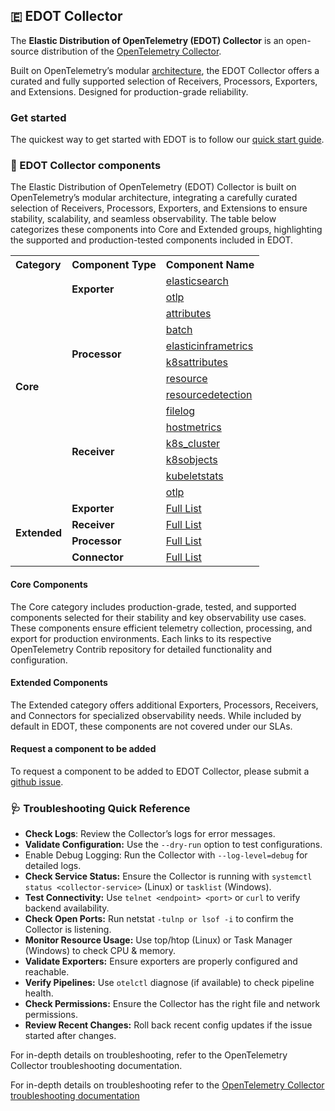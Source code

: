 ## 🇪 EDOT Collector

The **Elastic Distribution of OpenTelemetry (EDOT) Collector** is an open-source distribution of the [OpenTelemetry Collector](https://github.com/open-telemetry/opentelemetry-collector).

Built on OpenTelemetry’s modular [architecture](https://opentelemetry.io/docs/collector/), the EDOT Collector offers a curated and fully supported selection of Receivers, Processors, Exporters, and Extensions. Designed for production-grade reliability. 

### Get started
The quickest way to get started with EDOT is to follow our [quick start guide](/Users/workspace/visualcode-github/opentelemetry/quickstart-guide.md).

### 🧩 EDOT Collector components

The Elastic Distribution of OpenTelemetry (EDOT) Collector is built on OpenTelemetry’s modular architecture, integrating a carefully curated selection of Receivers, Processors, Exporters, and Extensions to ensure stability, scalability, and seamless observability. The table below categorizes these components into Core and Extended groups, highlighting the supported and production-tested components included in EDOT.

<table style="border-collapse: collapse; width: 100%;">
    <tr>
        <th style="text-align: left;">Category</th>
        <th style="text-align: left;">Component Type</th>
        <th style="text-align: left;">Component Name</th>
    </tr>
    <!-- Core Components -->
    <tr>
        <td rowspan="14"><strong>Core</strong></td>
        <td rowspan="2"><strong>Exporter</strong></td>
        <td><a href="https://github.com/open-telemetry/opentelemetry-collector-contrib/tree/main/exporter/elasticsearchexporter">elasticsearch</a></td>
    </tr>
    <tr>
        <td><a href="https://github.com/open-telemetry/opentelemetry-collector/tree/main/exporter/otlpexporter">otlp</a></td>
    </tr>
    <tr>
        <td rowspan="6"><strong>Processor</strong></td>
        <td><a href="https://github.com/open-telemetry/opentelemetry-collector-contrib/tree/main/processor/attributesprocessor">attributes</a></td>
    </tr>
    <tr>
        <td><a href="https://github.com/open-telemetry/opentelemetry-collector/tree/main/processor/batchprocessor">batch</a></td>
    </tr>
    <tr>
        <td><a href="https://github.com/open-telemetry/opentelemetry-collector-contrib/tree/main/processor/elasticinframetricsprocessor">elasticinframetrics</a></td>
    </tr>
    <tr>
        <td><a href="https://github.com/open-telemetry/opentelemetry-collector-contrib/tree/main/processor/k8sattributesprocessor">k8sattributes</a></td>
    </tr>
    <tr>
        <td><a href="https://github.com/open-telemetry/opentelemetry-collector/tree/main/processor/resourceprocessor">resource</a></td>
    </tr>
    <tr>
        <td><a href="https://github.com/open-telemetry/opentelemetry-collector-contrib/tree/main/processor/resourcedetectionprocessor">resourcedetection</a></td>
    </tr>
    <tr>
        <td rowspan="6"><strong>Receiver</strong></td>
        <td><a href="https://github.com/open-telemetry/opentelemetry-collector-contrib/tree/main/receiver/filelogreceiver">filelog</a></td>
    </tr>
    <tr>
        <td><a href="https://github.com/open-telemetry/opentelemetry-collector-contrib/tree/main/receiver/hostmetricsreceiver">hostmetrics</a></td>
    </tr>
    <tr>
        <td><a href="https://github.com/open-telemetry/opentelemetry-collector-contrib/tree/main/receiver/k8sclusterreceiver">k8s_cluster</a></td>
    </tr>
    <tr>
        <td><a href="https://github.com/open-telemetry/opentelemetry-collector-contrib/tree/main/receiver/k8sobjectsreceiver">k8sobjects</a></td>
    </tr>
    <tr>
        <td><a href="https://github.com/open-telemetry/opentelemetry-collector-contrib/tree/main/receiver/kubeletstatsreceiver">kubeletstats</a></td>
    </tr>
    <tr>
        <td><a href="https://github.com/open-telemetry/opentelemetry-collector/tree/main/receiver/otlpreceiver">otlp</a></td>
    </tr>
    <!-- Extended Components -->
    <tr>
        <td rowspan="4"><strong>Extended</strong></td>
        <td><strong>Exporter</strong></td>
        <td><a href="https://github.com/elastic/elastic-agent/tree/main/internal/pkg/otel#exporters">Full List</a></td>
    </tr>
    <tr>
        <td><strong>Receiver</strong></td>
        <td><a href="https://github.com/elastic/elastic-agent/tree/main/internal/pkg/otel#receivers">Full List</a></td>
    </tr>
    <tr>
        <td><strong>Processor</strong></td>
        <td><a href="https://github.com/elastic/elastic-agent/tree/main/internal/pkg/otel#processors">Full List</a></td>
    </tr>
    <tr>
        <td><strong>Connector</strong></td>
        <td><a href="https://github.com/elastic/elastic-agent/tree/main/internal/pkg/otel#connectors">Full List</a></td>
    </tr>
</table>

#### Core Components
The Core category includes production-grade, tested, and supported components selected for their stability and key observability use cases. These components ensure efficient telemetry collection, processing, and export for production environments. Each links to its respective OpenTelemetry Contrib repository for detailed functionality and configuration.

#### Extended Components
The Extended category offers additional Exporters, Processors, Receivers, and Connectors for specialized observability needs. While included by default in EDOT, these components are not covered under our SLAs.

#### Request a component to be added
To request a component to be added to EDOT Collector, please submit a [github issue](https://github.com/elastic/opentelemetry/issues/new/choose).

### 🩺 Troubleshooting Quick Reference

* **Check Logs**: Review the Collector’s logs for error messages.
* **Validate Configuration:** Use the `--dry-run` option to test configurations.
* Enable Debug Logging: Run the Collector with `--log-level=debug` for detailed logs.
* **Check Service Status:** Ensure the Collector is running with `systemctl status <collector-service>` (Linux) or `tasklist` (Windows).
* **Test Connectivity:** Use `telnet <endpoint> <port>` or `curl` to verify backend availability.
* **Check Open Ports:** Run netstat `-tulnp or lsof -i` to confirm the Collector is listening.
* **Monitor Resource Usage:** Use top/htop (Linux) or Task Manager (Windows) to check CPU & memory.
* **Validate Exporters:** Ensure exporters are properly configured and reachable.
* **Verify Pipelines:** Use `otelctl` diagnose (if available) to check pipeline health.
* **Check Permissions:** Ensure the Collector has the right file and network permissions.
* **Review Recent Changes:** Roll back recent config updates if the issue started after changes.

For in-depth details on troubleshooting, refer to the OpenTelemetry Collector troubleshooting documentation.

For in-depth details on troubleshooting refer to the [OpenTelemetry Collector troubleshooting documentation](https://opentelemetry.io/docs/collector/troubleshooting/)